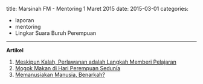 title: Marsinah FM - Mentoring 1 Maret 2015
date: 2015-03-01
categories:
- laporan
- mentoring
- Lingkar Suara Buruh Perempuan
---

**Artikel**

1. [Meskipun Kalah, Perlawanan adalah Langkah Memberi Pelajaran](http://ciptamedia.org/meskipun-kalah-perlawanan-adalah-langkah-memberi-pelajaran/)
2. [Mogok Makan di Hari Perempuan Sedunia](http://ciptamedia.org/mogok-makan-di-hari-perempuan-sedunia/)
3. [Memanusiakan Manusia, Benarkah?](http://ciptamedia.org/memanusiakan-manusia-benarkah/)
